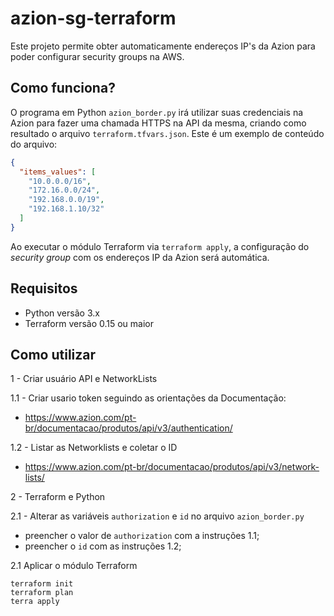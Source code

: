 # azion-sg-terraform

Este projeto permite obter automaticamente endereços IP's da Azion para poder
configurar security groups na AWS.

## Como funciona?

O programa em Python `azion_border.py` irá utilizar suas credenciais na Azion
para fazer uma chamada HTTPS na API da mesma, criando como resultado o arquivo
`terraform.tfvars.json`. Este é um exemplo de conteúdo do arquivo:

```json
{
  "items_values": [
    "10.0.0.0/16",
    "172.16.0.0/24",
    "192.168.0.0/19",
    "192.168.1.10/32"
  ]
}
```

Ao executar o módulo Terraform via `terraform apply`, a configuração do
*security group* com os endereços IP da Azion será automática.

## Requisitos

- Python versão 3.x
- Terraform versão 0.15 ou maior

## Como utilizar

1 - Criar usuário API e NetworkLists

1.1 - Criar usario token seguindo as orientações da Documentação:
 - https://www.azion.com/pt-br/documentacao/produtos/api/v3/authentication/

1.2 - Listar as Networklists e coletar o ID
 - https://www.azion.com/pt-br/documentacao/produtos/api/v3/network-lists/

2 - Terraform e Python

2.1 - Alterar as variáveis `authorization` e `id` no arquivo `azion_border.py`

* preencher o valor de `authorization` com a instruções 1.1;
* preencher o `id` com as instruções 1.2;

2.1 Aplicar o módulo Terraform

```
terraform init
terraform plan
terra apply
```
